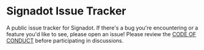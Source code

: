 # Signadot Issue Tracker

A public issue tracker for Signadot. If there's a bug you're encountering or a feature you'd like to
see, please open an issue! Please review the [CODE OF CONDUCT](./CODE_OF_CONDUCT.md) before
participating in discussions.
